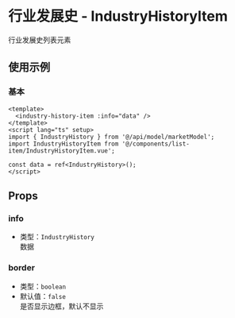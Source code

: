 # 行业发展史 - IndustryHistoryItem
行业发展史列表元素

## 使用示例
### 基本
```vue
<template>
  <industry-history-item :info="data" />
</template>
<script lang="ts" setup>
import { IndustryHistory } from '@/api/model/marketModel';
import IndustryHistoryItem from '@/components/list-item/IndustryHistoryItem.vue';

const data = ref<IndustryHistory>();
</script>
```

## Props

### info
- 类型：`IndustryHistory`  
数据

### border
- 类型：`boolean`
- 默认值：`false`  
是否显示边框，默认不显示
